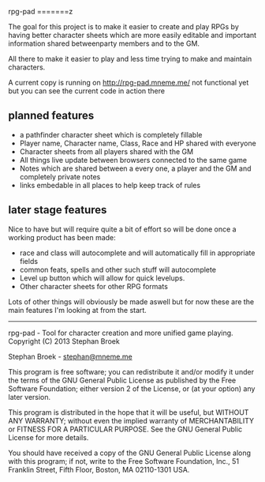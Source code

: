 rpg-pad
=======z

The goal for this project is to make it easier to create and play RPGs 
by having better character sheets which are more easily editable and 
important information shared betweenparty members and to the GM.

All there to make it easier to play and less time trying to make and 
maintain characters.

A current copy is running on http://rpg-pad.mneme.me/ not functional 
yet but you can see the current code in action there

planned features
--------
- a pathfinder character sheet which is completely fillable
- Player name, Character name, Class, Race and HP shared with everyone
- Character sheets from all players shared with the GM
- All things live update between browsers connected to the same game
- Notes which are shared between a every one, a player and the GM and 
  completely private notes
- links embedable in all places to help keep track of rules


later stage features
------
Nice to have but will require quite a bit of effort so will be done 
once a working product has been made:

- race and class will autocomplete and will automatically fill in 
  appropriate fields
- common feats, spells and other such stuff will autocomplete
- Level up button which will allow for quick levelups.
- Other character sheets for other RPG formats


Lots of other things will obviously be made aswell but for now these 
are the main features I'm looking at from the start.


---

rpg-pad - Tool for character creation and more unified game playing.
Copyright (C) 2013 Stephan Broek

Stephan Broek - stephan@mneme.me

This program is free software; you can redistribute it and/or modify
it under the terms of the GNU General Public License as published by
the Free Software Foundation; either version 2 of the License, or
(at your option) any later version.

This program is distributed in the hope that it will be useful,
but WITHOUT ANY WARRANTY; without even the implied warranty of
MERCHANTABILITY or FITNESS FOR A PARTICULAR PURPOSE. See the
GNU General Public License for more details.

You should have received a copy of the GNU General Public License along
with this program; if not, write to the Free Software Foundation, Inc.,
51 Franklin Street, Fifth Floor, Boston, MA 02110-1301 USA.


